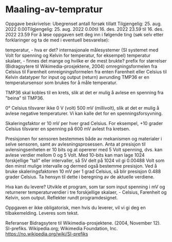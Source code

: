 # Maaling-av-tempratur

Oppgave beskrivelse:
Ubegrenset antall forsøk tillatt
Tilgjengelig: 25. aug. 2022 0.00Tilgjengelig: 25. aug. 2022 0.00til 16. des. 2022 23.59 til 16. des. 2022 23.59
For å løse oppgaven sett deg inn i følgende ting (søk selv etter forklaringer og ta de med i eventuell besvarelse):

temperatur, - hva er det?
internasjonale målesystemer (SI systemet med Volt for spenning og Kelvin for temperatur, for eksempel)
temperatur skalaer, - finnes det mange og hvilke er de mest brukte? 
prefix for størrelser (Bidragsytere til Wikimedia-prosjektene, 2004)
omregningsformelen fra Celsius til Farenheit
omreigningsformelen fra enten Farenheit eller Celsius til Kelvin
datatyper for input og output (return)
avrunding
TMP36 er en temperatursensor som brukes for å måle temperatur. 

TMP36 skal kobles til en krets, slik at det er mulig å avlese en spenning fra "beina" til TMP36.

0° Celsius tilsvarer ikke 0 V (volt) 500 mV (millivolt), slik at det er mulig å avlese negative temperaturer. Vi kan kalle det for en spenningsforsyvning. 

Skaleringsfaktor er 10 mV per hver grad Celsius. For eksempel, +10 grader Celsius tilsvarer en spenning på 600 mV avlest fra kretsen.

Presisjonen for sensoren bestemmes både av mekanismen og materialer i selve sensoren, samt av avlesningsprosessen. Anta at presisjon til avlensingsenheten er 10 bits og at opererer med 5 Volt spenning, dvs. kan avlese verdier mellom 0 og 5 Volt. Med 10-bits kan man lage 1024 forskjellige "tall" eller intervaller, så 5V delt på 1024 vil gi 0.00488 Volt som den minst mulige intervalle og dermed også bestemme presisjon. Ved å bruke skaleringsfaktoren 10 mV per 1 grad Celsius, så blir presisjon 0.488 grader Celsius. Ta hensyn til dette i beregning av de aktuelle verdiene.

Hva kan du levere? Utvikle et program, som tar som input spenning i mV og returnerer temperaturverdier i tre forskjellige skalaer, - Celsius, Farenheit og Kelvin, som output. Reflekter rundt programdesignet.

Oppgaven er ikke obligatorisk, men hvis du leverer, vil vi gi deg en tilbakemelding. Leveres som tekst.

 

Referanser
Bidragsytere til Wikimedia-prosjektene. (2004, November 12). SI-prefiks. Wikipedia.org; Wikimedia Foundation, Inc. https://no.wikipedia.org/wiki/SI-prefiks
